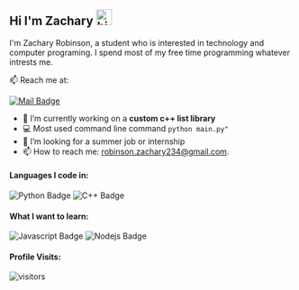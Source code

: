 ## Hi I'm Zachary <img src="https://user-images.githubusercontent.com/1303154/88677602-1635ba80-d120-11ea-84d8-d263ba5fc3c0.gif" width="28px" alt="hi">
I'm Zachary Robinson, a student who is interested in technology and computer programing. I spend most of my free time programming whatever intrests me.

:mailbox: Reach me at:

[![Mail Badge](https://img.shields.io/badge/-robinson.zachary234-c0392b?style=flat&labelColor=c0392b&logo=gmail&logoColor=white)](mailto:robinson.zachary234@gmail.com)

- 🔭 I’m currently working on a **custom c++ list library**
- :computer: Most used command line command `python main.py"`
- 🤔 I’m looking for a summer job or internship
- 📫 How to reach me: robinson.zachary234@gmail.com.

#### Languages I code in:

![Python Badge](https://img.shields.io/badge/-Python-ffd480?style=for-the-badge&labelColor=black&logo=python&logoColor=61DBFB) 
![C++ Badge](https://img.shields.io/badge/-C++-4da6ff?style=for-the-badge&labelColor=black&logo=c&logoColor=61DBFB)

#### What I want to learn:

![Javascript Badge](https://img.shields.io/badge/-Javascript-F0DB4F?style=for-the-badge&labelColor=black&logo=javascript&logoColor=F0DB4F)
![Nodejs Badge](https://img.shields.io/badge/-Nodejs-3C873A?style=for-the-badge&labelColor=black&logo=node.js&logoColor=3C873A)


#### Profile Visits:
![visitors](https://visitor-badge.glitch.me/badge?page_id=zachary-d-r.zachary-d-r)
